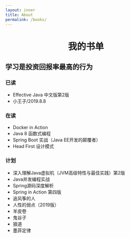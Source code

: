 ```yaml
---
layout: inner
title: About
permalink: /books/
---
```


 <center>
     <h1>我的书单</h1>
 </center>

## 学习是投资回报率最高的行为

### 已读
   - Effective Java 中文版第2版
   - 小王子/2019.8.8

### 在读
   - Docker in Action
   - Java 8 函数式编程
   - Spring Boot 实战（Java EE开发的颠覆者）
   - Head First 设计模式

### 计划
   - 深入理解Java虚拟机（JVM高级特性与最佳实践）第2版
   - Java并发编程实战
   - Spring源码深度解析
   - Spring in Action 第四版
   - 追风筝的人
   - 人性的弱点（2019版）
   - 羊皮卷
   - 鬼谷子
   - 狼道
   - 墨菲定律

